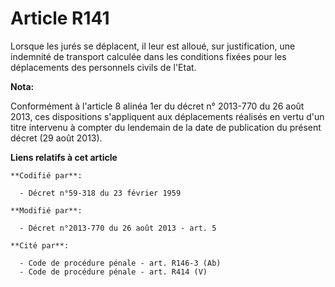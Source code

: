 # Article R141

Lorsque les jurés se déplacent, il leur est alloué, sur justification, une indemnité de transport calculée dans les
conditions fixées pour les déplacements des personnels civils de l'Etat.

**Nota:**

Conformément à l'article 8 alinéa 1er du décret n° 2013-770 du 26 août 2013, ces dispositions s'appliquent aux déplacements
réalisés en vertu d'un titre intervenu à compter du lendemain de la date de publication du présent décret (29 août 2013).

**Liens relatifs à cet article**

	**Codifié par**:

	  - Décret n°59-318 du 23 février 1959

	**Modifié par**:

	  - Décret n°2013-770 du 26 août 2013 - art. 5

	**Cité par**:

	  - Code de procédure pénale - art. R146-3 (Ab)
	  - Code de procédure pénale - art. R414 (V)
